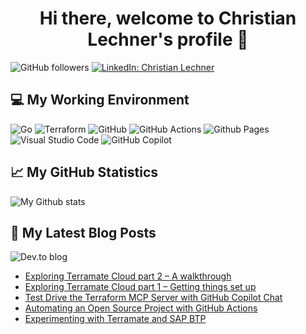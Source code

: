 <h1 align="center">
 Hi there, welcome to Christian Lechner's profile 🤘
</h1>

![GitHub followers](https://img.shields.io/github/followers/lechnerc77?style=social)
[![LinkedIn: Christian Lechner](https://img.shields.io/badge/-Linkedin%20Christian%20Lechner-blue?style=flat-square&logo=Linkedin&logoColor=white&link=https://www.linkedin.com/in/christian-lechner-inthecloud/)](https://www.linkedin.com/in/christian-lechner-inthecloud/)

## 💻 My Working Environment

![Go](https://img.shields.io/badge/go-%2300ADD8.svg?style=for-the-badge&logo=go&logoColor=white)
![Terraform](https://img.shields.io/badge/terraform-%235835CC.svg?style=for-the-badge&logo=terraform&logoColor=white)
![GitHub](https://img.shields.io/badge/github-%23121011.svg?style=for-the-badge&logo=github&logoColor=white)
![GitHub Actions](https://img.shields.io/badge/github%20actions-%232671E5.svg?style=for-the-badge&logo=githubactions&logoColor=white)
![Github Pages](https://img.shields.io/badge/github%20pages-121013?style=for-the-badge&logo=github&logoColor=white)
![Visual Studio Code](https://img.shields.io/badge/Visual%20Studio%20Code-0078d7.svg?style=for-the-badge&logo=visual-studio-code&logoColor=white)
![GitHub Copilot](https://img.shields.io/badge/github_copilot-8957E5?style=for-the-badge&logo=github-copilot&logoColor=white)

## 📈 My GitHub Statistics

![My Github stats](https://github-readme-stats.vercel.app/api?username=lechnerc77&show_icons=true&theme=gruvbox)

## 📝 My Latest Blog Posts

 ![Dev.to blog](https://img.shields.io/badge/dev.to-0A0A0A?style=for-the-badge&logo=dev.to&logoColor=white)

<!-- Feed workflow - https://github.com/gautamkrishnar/blog-post-workflow -->

<!-- BLOG-POST-LIST:START -->
- [Exploring Terramate Cloud part 2 – A walkthrough](https://dev.to/lechnerc77/exploring-terramate-cloud-part-2-a-walkthrough-5a6i)
- [Exploring Terramate Cloud part 1 – Getting things set up](https://dev.to/lechnerc77/exploring-terramate-cloud-part-1-getting-things-setup-5h0f)
- [Test Drive the Terraform MCP Server with GitHub Copilot Chat](https://dev.to/lechnerc77/test-drive-the-terraform-mcp-server-with-github-copilot-chat-3jf1)
- [Automating an Open Source Project with GitHub Actions](https://dev.to/lechnerc77/automating-an-open-source-project-with-github-actions-l0e)
- [Experimenting with Terramate and SAP BTP](https://dev.to/lechnerc77/experimenting-with-terramate-and-sap-btp-22m1)
<!-- BLOG-POST-LIST:END -->
